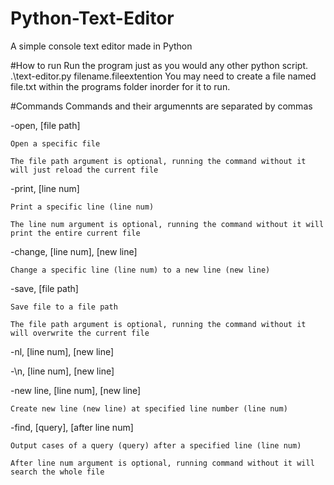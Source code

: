 # Python-Text-Editor
A simple console text editor made in Python

#How to run
Run the program just as you would any other python script.
  .\text-editor.py filename.fileextention
You may need to create a file named file.txt within the programs folder inorder for it to run.

#Commands
Commands and their argumennts are separated by commas

  -open, [file path]
  
    Open a specific file
    
    The file path argument is optional, running the command without it will just reload the current file
    
  -print, [line num]
  
    Print a specific line (line num)
  
    The line num argument is optional, running the command without it will print the entire current file
  
  -change, [line num], [new line]
  
    Change a specific line (line num) to a new line (new line)
  
  -save, [file path]
  
    Save file to a file path
  
    The file path argument is optional, running the command without it will overwrite the current file
  
  -nl, [line num], [new line]
  
  -\n, [line num], [new line]
  
  -new line, [line num], [new line]
  
    Create new line (new line) at specified line number (line num)
  
  -find, [query], [after line num]
  
    Output cases of a query (query) after a specified line (line num)
  
    After line num argument is optional, running command without it will search the whole file
    
